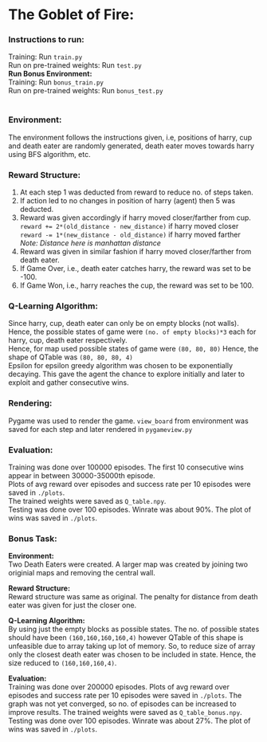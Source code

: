 # The Goblet of Fire:
### Instructions to run: <br>
Training: Run `train.py` <br>
Run on pre-trained weights: Run `test.py` <br>
**Run Bonus Environment:** <br>
Training: Run `bonus_train.py` <br>
Run on pre-trained weights: Run `bonus_test.py` <br>
<br>
### Environment:<br>
The environment follows the instructions given, i.e, positions of harry, cup and death eater are randomly generated, death eater moves towards harry using BFS algorithm, etc.

### Reward Structure:
1. At each step 1 was deducted from reward to reduce no. of steps taken.
2. If action led to no changes in position of harry (agent) then 5 was deducted.
3. Reward was given accordingly if harry moved closer/farther from cup.<br>
`reward += 2*(old_distance - new_distance)` if harry moved closer <br>
`reward -= 1*(new_distance - old_distance)` if harry moved farther <br>
*Note: Distance here is manhattan distance*
4. Reward was given in similar fashion if harry moved closer/farther from death eater.
5. If Game Over, i.e., death eater catches harry, the reward was set to be -100.
6. If Game Won, i.e., harry reaches the cup, the reward was set to be 100.


### Q-Learning Algorithm:<br>
Since harry, cup, death eater can only be on empty blocks (not walls).
Hence, the possible states of game were `(no. of empty blocks)*3` each for harry, cup, death eater respectively.
<br>
Hence, for map used possible states of game were `(80, 80, 80)`
Hence, the shape of QTable was `(80, 80, 80, 4)`
<br>
Epsilon for epsilon greedy algorithm was chosen to be exponentially decaying.
This gave the agent the chance to explore initially and later to exploit and gather consecutive wins.<br>

### Rendering:
Pygame was used to render the game.
`view_board` from environment was saved for each step and later rendered in `pygameview.py`

### Evaluation:
Training was done over 100000 episodes. The first 10 consecutive wins appear in between 30000-35000th episode.<br>
Plots of avg reward over episodes and success rate per 10 episodes were saved in `./plots`.
<br>
The trained weights were saved as `Q_table.npy`.
<br>
Testing was done over 100 episodes.
Winrate was about 90%. The plot of wins was saved in `./plots`.

### Bonus Task:
**Environment:** <br>
Two Death Eaters were created. A larger map was created by joining two originial maps and removing the central wall.
<br>

**Reward Structure:** <br>
Reward structure was same as original. The penalty for distance from death eater was given for just the closer one.
<br>

**Q-Learning Algorithm:** <br>
By using just the empty blocks as possible states. The no. of possible states should have been `(160,160,160,160,4)` however QTable of this shape is unfeasible due to array taking up lot of memory.
So, to reduce size of array only the closest death eater was chosen to be included in state.
Hence, the size reduced to `(160,160,160,4)`.
<br>

**Evaluation:** <br>
Training was done over 200000 episodes. Plots of avg reward over episodes and success rate per 10 episodes were saved in `./plots`.
The graph was not yet converged, so no. of episodes can be increased to improve results.
The trained weights were saved as `Q_table_bonus.npy`.
<br>Testing was done over 100 episodes.
Winrate was about 27%. The plot of wins was saved in `./plots`.
